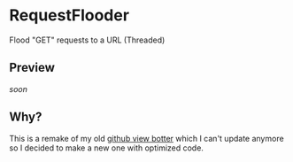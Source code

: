 # RequestFlooder
Flood "GET" requests to a URL (Threaded)

## Preview
_soon_

## Why?
This is a remake of my old [github view botter](https://github.com/uhIgnacio-zz/github-views-botter) which I can't update anymore so I decided to make a new one with optimized code.
